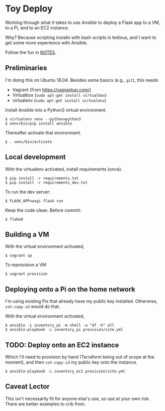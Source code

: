 # Toy Deploy

Working through what it takes to use Ansible to deploy a Flask app to a VM, to a Pi, and to an EC2 instance.

Why? Because scripting installs with bash scripts is tedious, and I want to get some more experience with Ansible.

Follow the fun in [NOTES](NOTES.md).

## Preliminaries

I'm doing this on Ubuntu 18.04. Besides some basics (e.g., `git`), this needs

 * Vagrant (from https://vagrantup.com/)
 * Virtualbox (`sudo apt-get install virtualbox`)
 * virtualenv (`sudo apt-get install virtualenv`)

Install Ansible into a Python3 virtual environment.

    $ virtualenv venv --python=python3
    $ venv/bin/pip install ansible

Thereafter activate that environment.

    $ . venv/bin/activate

## Local development

With the virtualenv activated, install requirements (once).

    $ pip install -r requirements.txt
    $ pip install -r requirements_dev.txt

To run the dev server:

    $ FLASK_APP=wsgi flask run

Keep the code clean. Before commit:

    $ flake8


## Building a VM

With the virtual environment activated,

    $ vagrant up

To reprovision a VM

    $ vagrant provision

## Deploying onto a Pi on the home network

I'm using existing Pis that already have my public key installed. Otherwise, `ssh-copy-id` would do that.

With the virtual environment activated,

    $ ansible -i inventory_pi -m shell -a "df -h" all
    $ ansible-playbook -i inventory_pi provision/site.yml

## TODO: Deploy onto an EC2 instance

Which I'll need to provision by hand (Terraform being out of scope at the moment),
and then `ssh-copy-id` my public key onto the instance.

    $ ansible-playbook -i inventory_ec2 provision/site.yml

## Caveat Lector

This isn't necessarily fit for anyone else's use, so use at your own risk. There are better examples to crib from.
